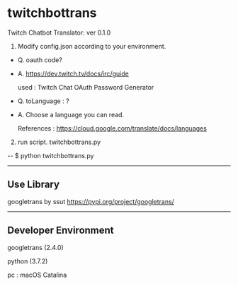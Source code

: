 # twitchbottrans
Twitch Chatbot Translator: ver 0.1.0

1. Modify config.json according to your environment.

* Q. oauth code?
  
* A. https://dev.twitch.tv/docs/irc/guide
  
     used : Twitch Chat OAuth Password Generator

* Q. toLanguage : ?
  
* A. Choose a language you can read.
  
     References : https://cloud.google.com/translate/docs/languages

2. run script. twitchbottrans.py

--
  $ python twitchbottrans.py


---
Use Library
--- 
googletrans by ssut
https://pypi.org/project/googletrans/

---
Developer Environment
---
googletrans (2.4.0)

python (3.7.2)

pc : macOS Catalina
